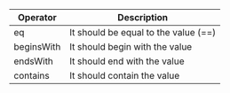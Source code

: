 | Operator   | Description                          |
| ---------- | ------------------------------------ |
| eq         | It should be equal to the value (==) |
| beginsWith | It should begin with the value       |
| endsWith   | It should end with the value         |
| contains   | It should contain the value          |
